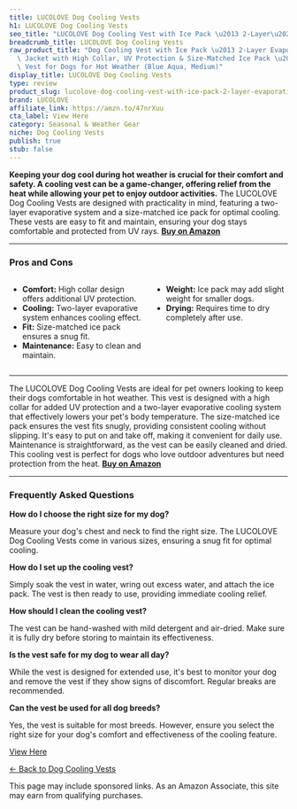 ```yaml
---
title: LUCOLOVE Dog Cooling Vests
h1: LUCOLOVE Dog Cooling Vests
seo_title: "LUCOLOVE Dog Cooling Vest with Ice Pack \u2013 2-Layer\u2026"
breadcrumb_title: LUCOLOVE Dog Cooling Vests
raw_product_title: "Dog Cooling Vest with Ice Pack \u2013 2-Layer Evaporative Cooling\
  \ Jacket with High Collar, UV Protection & Size-Matched Ice Pack \u2013 Cooling\
  \ Vest for Dogs for Hot Weather (Blue Aqua, Medium)"
display_title: LUCOLOVE Dog Cooling Vests
type: review
product_slug: lucolove-dog-cooling-vest-with-ice-pack-2-layer-evaporative-cooling-jac-a5632078
brand: LUCOLOVE
affiliate_link: https://amzn.to/47nrXuu
cta_label: View Here
category: Seasonal & Weather Gear
niche: Dog Cooling Vests
publish: true
stub: false
---
```


<div id="intro" class="full-width">
  <p><strong>Keeping your dog cool during hot weather is crucial for their comfort and safety. A cooling vest can be a game-changer, offering relief from the heat while allowing your pet to enjoy outdoor activities.</strong> The LUCOLOVE Dog Cooling Vests are designed with practicality in mind, featuring a two-layer evaporative system and a size-matched ice pack for optimal cooling. These vests are easy to fit and maintain, ensuring your dog stays comfortable and protected from UV rays. <a href="https://amzn.to/47nrXuu" rel="nofollow sponsored noopener" target="_blank"><strong>Buy on Amazon</strong></a></p>
</div>

<hr />
<h3 id="pros-cons">Pros and Cons</h3>
<div class="pc-grid" style="display:grid;grid-template-columns:1fr 1fr;gap:16px;">
  <ul>
    <li><strong>Comfort:</strong> High collar design offers additional UV protection.</li>
    <li><strong>Cooling:</strong> Two-layer evaporative system enhances cooling effect.</li>
    <li><strong>Fit:</strong> Size-matched ice pack ensures a snug fit.</li>
    <li><strong>Maintenance:</strong> Easy to clean and maintain.</li>
  </ul>
  <ul>
    <li><strong>Weight:</strong> Ice pack may add slight weight for smaller dogs.</li>
    <li><strong>Drying:</strong> Requires time to dry completely after use.</li>
  </ul>
</div>
<hr />

<div class="full-width">
  <p>The LUCOLOVE Dog Cooling Vests are ideal for pet owners looking to keep their dogs comfortable in hot weather. This vest is designed with a high collar for added UV protection and a two-layer evaporative cooling system that effectively lowers your pet's body temperature. The size-matched ice pack ensures the vest fits snugly, providing consistent cooling without slipping. It's easy to put on and take off, making it convenient for daily use. Maintenance is straightforward, as the vest can be easily cleaned and dried. This cooling vest is perfect for dogs who love outdoor adventures but need protection from the heat. <a href="https://amzn.to/47nrXuu" rel="nofollow sponsored noopener" target="_blank"><strong>Buy on Amazon</strong></a></p>
</div>

<hr />
<h3 id="faqs">Frequently Asked Questions</h3>

<p><strong>How do I choose the right size for my dog?</strong></p>
<p>Measure your dog's chest and neck to find the right size. The LUCOLOVE Dog Cooling Vests come in various sizes, ensuring a snug fit for optimal cooling.</p>

<p><strong>How do I set up the cooling vest?</strong></p>
<p>Simply soak the vest in water, wring out excess water, and attach the ice pack. The vest is then ready to use, providing immediate cooling relief.</p>

<p><strong>How should I clean the cooling vest?</strong></p>
<p>The vest can be hand-washed with mild detergent and air-dried. Make sure it is fully dry before storing to maintain its effectiveness.</p>

<p><strong>Is the vest safe for my dog to wear all day?</strong></p>
<p>While the vest is designed for extended use, it's best to monitor your dog and remove the vest if they show signs of discomfort. Regular breaks are recommended.</p>

<p><strong>Can the vest be used for all dog breeds?</strong></p>
<p>Yes, the vest is suitable for most breeds. However, ensure you select the right size for your dog's comfort and effectiveness of the cooling feature.</p>
<p><a class="btn" href="https://amzn.to/47nrXuu" target="_blank" rel="nofollow sponsored noopener">View Here</a></p>
<p><a href="/roundups/seasonal-weather-gear/dog-cooling-vests/">← Back to Dog Cooling Vests</a></p>
<aside class="disclosure">This page may include sponsored links. As an Amazon Associate, this site may earn from qualifying purchases.</aside>
